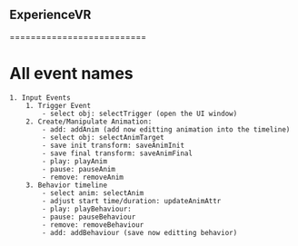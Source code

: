## ExperienceVR
==========================

# All event names
    1. Input Events
        1. Trigger Event
            - select obj: selectTrigger (open the UI window)
        2. Create/Manipulate Animation: 
            - add: addAnim (add now editting animation into the timeline)
            - select obj: selectAnimTarget
            - save init transform: saveAnimInit
            - save final transform: saveAnimFinal
            - play: playAnim
            - pause: pauseAnim
            - remove: removeAnim
        3. Behavior timeline
            - select anim: selectAnim
            - adjust start time/duration: updateAnimAttr
            - play: playBehaviour: 
            - pause: pauseBehaviour
            - remove: removeBehaviour
            - add: addBehaviour (save now editting behavior)


